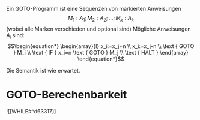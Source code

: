 Ein GOTO-Programm ist eine Sequenzen von markierten Anweisungen
$$\begin{equation*}
M_1: A_1 ; M_2: A_2 ; \ldots ; M_k: A_k
\end{equation*}$$
(wobei alle Marken verschieden und optional sind)
Mögliche Anweisungen $A_i$ sind:
$$\begin{equation*}
\begin{array}{l}
x_i:=x_j+n \\
x_i:=x_j-n \\
\text { GOTO } M_i \\
\text { IF } x_i=n \text { GOTO } M_j \\
\text { HALT }
\end{array}
\end{equation*}$$

Die Semantik ist wie erwartet.



# GOTO-Berechenbarkeit
![[WHILE#^d63317]]
